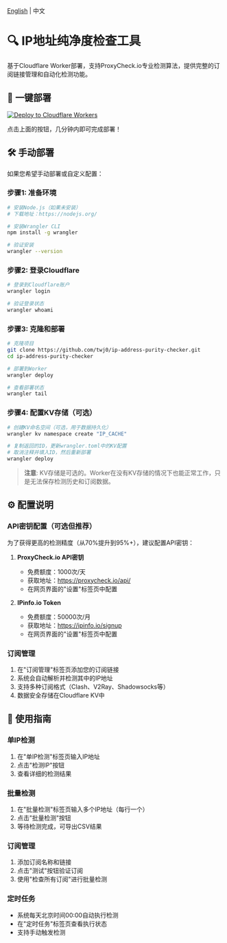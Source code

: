 [English](README-en.md) | 中文

# 🔍 IP地址纯净度检查工具

基于Cloudflare Worker部署，支持ProxyCheck.io专业检测算法，提供完整的订阅链接管理和自动化检测功能。

## 🚀 一键部署

[![Deploy to Cloudflare Workers](https://deploy.workers.cloudflare.com/button)](https://deploy.workers.cloudflare.com/?url=https://github.com/twj0/ip-address-purity-checker)

点击上面的按钮，几分钟内即可完成部署！


## 🛠️ 手动部署

如果您希望手动部署或自定义配置：

### 步骤1: 准备环境
```bash
# 安装Node.js（如果未安装）
# 下载地址：https://nodejs.org/

# 安装Wrangler CLI
npm install -g wrangler

# 验证安装
wrangler --version
```

### 步骤2: 登录Cloudflare
```bash
# 登录到Cloudflare账户
wrangler login

# 验证登录状态
wrangler whoami
```

### 步骤3: 克隆和部署
```bash
# 克隆项目
git clone https://github.com/twj0/ip-address-purity-checker.git
cd ip-address-purity-checker

# 部署到Worker
wrangler deploy

# 查看部署状态
wrangler tail
```

### 步骤4: 配置KV存储（可选）
```bash
# 创建KV命名空间（可选，用于数据持久化）
wrangler kv namespace create "IP_CACHE"

# 复制返回的ID，更新wrangler.toml中的KV配置
# 取消注释并填入ID，然后重新部署
wrangler deploy
```

> **注意**: KV存储是可选的。Worker在没有KV存储的情况下也能正常工作，只是无法保存检测历史和订阅数据。

## ⚙️ 配置说明

### API密钥配置（可选但推荐）

为了获得更高的检测精度（从70%提升到95%+），建议配置API密钥：

1. **ProxyCheck.io API密钥**
   - 免费额度：1000次/天
   - 获取地址：https://proxycheck.io/api/
   - 在网页界面的"设置"标签页中配置

2. **IPinfo.io Token**
   - 免费额度：50000次/月
   - 获取地址：https://ipinfo.io/signup
   - 在网页界面的"设置"标签页中配置

### 订阅管理

1. 在"订阅管理"标签页添加您的订阅链接
2. 系统会自动解析并检测其中的IP地址
3. 支持多种订阅格式（Clash、V2Ray、Shadowsocks等）
4. 数据安全存储在Cloudflare KV中

## 📖 使用指南

### 单IP检测
1. 在"单IP检测"标签页输入IP地址
2. 点击"检测IP"按钮
3. 查看详细的检测结果

### 批量检测
1. 在"批量检测"标签页输入多个IP地址（每行一个）
2. 点击"批量检测"按钮
3. 等待检测完成，可导出CSV结果

### 订阅管理
1. 添加订阅名称和链接
2. 点击"测试"按钮验证订阅
3. 使用"检查所有订阅"进行批量检测

### 定时任务
- 系统每天北京时间00:00自动执行检测
- 在"定时任务"标签页查看执行状态
- 支持手动触发检测


